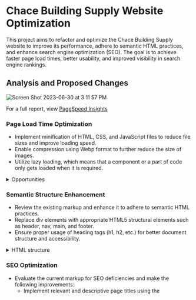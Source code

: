 # Chace Building Supply Website Optimization

This project aims to refactor and optimize the Chace Building Supply website to improve its performance, adhere to semantic HTML practices, and enhance search engine optimization (SEO). The goal is to achieve faster page load times, better usability, and improved visibility in search engine rankings.

## Analysis and Proposed Changes

![Screen Shot 2023-06-30 at 3 11 57 PM](https://github.com/nicolenam/chace-builder-supply-website/assets/58302337/ea234007-2c84-417b-8e95-346ca398a953)

For a full report, view [PageSpeed Insights](https://pagespeed.web.dev/analysis/https-www-chacebuildingsupply-com/m95mk94djn?form_factor=desktop)

### Page Load Time Optimization
- Implement minification of HTML, CSS, and JavaScript files to reduce file sizes and improve loading speed.
- Enable compression using Webp format to further reduce the size of images.
- Utilize lazy loading, which means that a component or a part of code only gets loaded when it is required.

 <details>
            <summary>Opportunities</summary>

- Reduce unused CSS and JS files (2.53s)
![Screen Shot 2023-07-01 at 6 12 08 PM](https://github.com/nicolenam/chace-builder-supply-website/assets/58302337/e768b5d8-eae9-4eac-b39b-53b40af3c4b3)

</details>

### Semantic Structure Enhancement
- Review the existing markup and enhance it to adhere to semantic HTML practices.
- Replace div elements with appropriate HTML5 structural elements such as header, nav, main, and footer.
- Ensure proper usage of heading tags (h1, h2, etc.) for better document structure and accessibility.

<details>
            <summary>HTML structure</summary>

        <body>
            <header>
                <nav></nav>
            </header>

            <main>
                <section className="welcome">
                    <div className="content-container">
                        <h1>Welcome to Chace Building Supply!</h1>
                        <p>
                        Over five generations ago in 1885, Peleg Durfree Humphrey first opened the doors of his lumber company on the riverfront wharf in Tiverton, Rhode Island. As the main suppliers for local business and residential construction, the company grew with the area and became the largest employer in Tiverton. Several generations later, P.D. Humphrey was instrumental in rebuilding the coastline areas of Southern Rhode Island and Eastern Connecticut after the devastating hurricane of 1938. A subsequent hurricane in 1954 finally resulted in a move to higher ground after company employees watched most of their inventory float away down the Sakonnet River.
                        </p>
                        <img src="/ezgif.com-webp-to-png.png" alt="deck">
                    </div>
                </section>

                <!-- Add more sections or content here -->
            </main>

            <footer>
                <!-- Footer content here -->
            </footer>
        </body>
</details>

### SEO Optimization
- Evaluate the current markup for SEO deficiencies and make the following improvements:
  - Implement relevant and descriptive page titles using the <title> tag.
  - Utilize appropriate heading tags (h1, h2, etc.) to structure content and highlight important keywords.
  - Add meta tags, including meta description and meta keywords, to provide concise information for search engines.
 
 <details>
    <summary>Meta tags for SEO</summary>

```html
<html>
    <head>
        <meta charset="UTF-8">

        <title>Chace Building Supply - Quality Construction Materials for Your Projects</title>

        <meta name="description" content="Chace Building Supply offers a wide range of high-quality construction materials for residential and commercial projects. 
        Browse our catalog and find everything you need for your next construction or remodeling job.">

        <meta name="keywords" content="construction materials

, building supplies, remodeling, residential construction">

        <meta name="robots" content="index, follow">

        <link rel="canonical" href="https://www.chacebuildingsupply.com/">

        <meta property="og:title" content="Chace Building Supply - Quality Construction Materials">
        <meta property="og:image" content="https://www.chacebuildingsupply.com/image.jpg">
        
    </head>
<body>
<!-- webpage content goes here -->
</body>
</html>

```
</details>

## Updated Code
The optimized HTML, CSS, and JavaScript code can be found in the following files:

- [Header.js](https://github.com/nicolenam/chace-builder-supply-website/blob/main/src/components/Header.js)
- [Header.scss](https://github.com/nicolenam/chace-builder-supply-website/blob/main/src/styles/Header.scss)


Please note that these files represent a representative sample of the optimization changes made.

## Summary Report

| Before | After |
| --- | --- |
![Screen Shot 2023-07-01 at 5 58 53 PM](https://github.com/nicolenam/chace-builder-supply-website/assets/58302337/e40a3cda-62de-47d9-b9d8-fd4f2ad773b1)  | ![Screen Shot 2023-07-02 at 9 55 01 PM](https://github.com/nicolenam/chace-builder-supply-website/assets/58302337/91a85aab-791f-4e20-8aff-8c934f8c0bb0)


Deployed [Chace Building Supply](https://chace-building-supply.netlify.app) and Full report, view [PageSpeed Insights] (https://pagespeed.web.dev/analysis/https-chace-building-supply-netlify-app/hb2skcjqk5?form_factor=desktop)

A summary report outlining the key optimizations made and their expected impact on performance, conversion rate, and SEO is available in the `summary-report.pdf` file.

## Sitemap
The recommended sitemap for the new and improved Chace Building Supply website is as follows:

![Ivory Lilac and Green Modern Process Flow Graph (1)](https://github.com/nicolenam/chace-builder-supply-website/assets/58302337/16b4b9ef-4d0b-42fa-8158-8c27a65c5bcb)

## Acknowledgements
- The Chace Building Supply team for providing the opportunity to optimize their website.
- [Toolbx](https://toolbx.com) for the design standards and inspiration.

## Contact
For any inquiries or questions, please contact me at [eunjungnam@gmail.com](mailto:eunjungnam@gmail.com).
